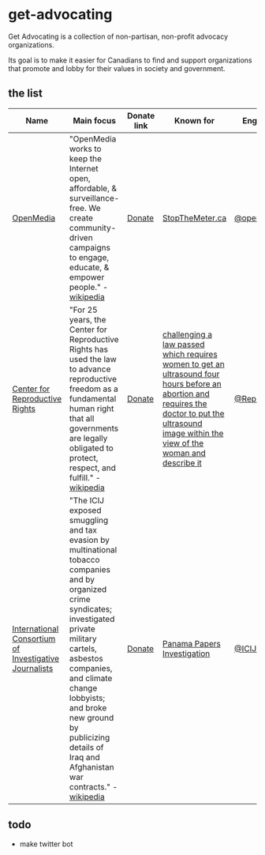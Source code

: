 # get-advocating

Get Advocating is a collection of non-partisan, non-profit advocacy organizations.

Its goal is to make it easier for Canadians to find and support organizations that promote and lobby for their values in society and government.

## the list

Name | Main focus | Donate link | Known for | Engages on
---- | ---------- | ----------- | --------- | ----------
[OpenMedia](https://openmedia.org/) | "OpenMedia works to keep the Internet open, affordable, & surveillance-free. We create community-driven campaigns to engage, educate, & empower people." - [wikipedia](https://en.wikipedia.org/wiki/OpenMedia.ca) | [Donate](https://act.openmedia.org/donate) | [StopTheMeter.ca](https://openmedia.org/en/ca/look-back-our-stop-meter-campaign) | [@openmediaorg](https://twitter.com/openmediaorg)
[Center for Reproductive Rights](https://www.reproductiverights.org/) | "For 25 years, the Center for Reproductive Rights has used the law to advance reproductive freedom as a fundamental human right that all governments are legally obligated to protect, respect, and fulfill." - [wikipedia](https://en.wikipedia.org/wiki/Center_for_Reproductive_Rights) | [Donate](https://secure3.convio.net/cfrr/site/Donation2) | [challenging a law passed which requires women to get an ultrasound four hours before an abortion and requires the doctor to put the ultrasound image within the view of the woman and describe it](http://www.greensboro.com/news/article_03c9f696-0bf1-11e3-aaa2-001a4bcf6878.html) | [@ReproRights](https://twitter.com/ReproRights)
[International Consortium of Investigative Journalists][icij-home] | "The ICIJ exposed smuggling and tax evasion by multinational tobacco companies and by organized crime syndicates; investigated private military cartels, asbestos companies, and climate change lobbyists; and broke new ground by publicizing details of Iraq and Afghanistan war contracts." - [wikipedia][icij-wiki] | [Donate][icij-donate] | [Panama Papers Investigation][icij-knownfor] | [@ICIJorg][icij-engage]

## todo

* make twitter bot

[icij-home]: https://www.icij.org/ "icij home"
[icij-knownfor]: https://www.icij.org/investigations/panama-papers/ "panama papers, which the icij is known for"
[icij-donate]: https://www.icij.org/donate/ "icij donation page"
[icij-wiki]: https://en.wikipedia.org/wiki/International_Consortium_of_Investigative_Journalists "icij wikipedia"
[icij-engage]: https://twitter.com/ICIJorg "engage icij"
